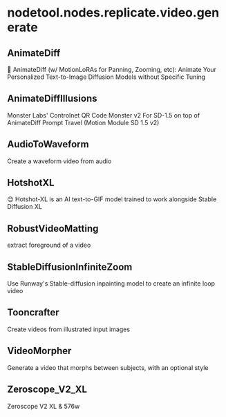 # nodetool.nodes.replicate.video.generate

## AnimateDiff

🎨 AnimateDiff (w/ MotionLoRAs for Panning, Zooming, etc): Animate Your Personalized Text-to-Image Diffusion Models without Specific Tuning

## AnimateDiffIllusions

Monster Labs' Controlnet QR Code Monster v2 For SD-1.5 on top of AnimateDiff Prompt Travel (Motion Module SD 1.5 v2)

## AudioToWaveform

Create a waveform video from audio

## HotshotXL

😊 Hotshot-XL is an AI text-to-GIF model trained to work alongside Stable Diffusion XL

## RobustVideoMatting

extract foreground of a video

## StableDiffusionInfiniteZoom

Use Runway's Stable-diffusion inpainting model to create an infinite loop video

## Tooncrafter

Create videos from illustrated input images

## VideoMorpher

Generate a video that morphs between subjects, with an optional style

## Zeroscope_V2_XL

Zeroscope V2 XL & 576w

